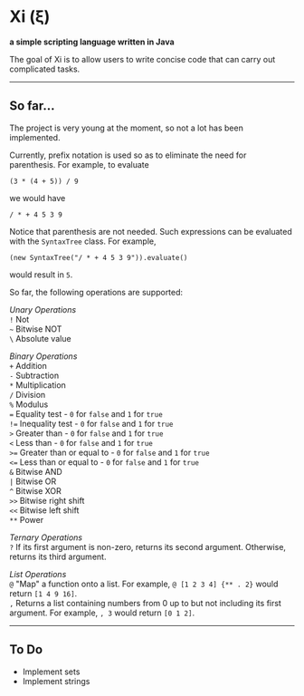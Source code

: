 Xi (ξ)
=======
**a simple scripting language written in Java**

The goal of Xi is to allow users to write concise code that can carry out complicated tasks.

---

So far...
---------
The project is very young at the moment, so not a lot has been implemented.

Currently, prefix notation is used so as to eliminate the need for parenthesis. For example, to evaluate

    (3 * (4 + 5)) / 9

we would have

    / * + 4 5 3 9
    
Notice that parenthesis are not needed. Such expressions can be evaluated with the `SyntaxTree` class. For example,

    (new SyntaxTree("/ * + 4 5 3 9")).evaluate()
    
would result in `5`.

So far, the following operations are supported:

*Unary Operations*  
`!`		Not  
`~`		Bitwise NOT  
`\`		Absolute value 

*Binary Operations*   
`+`		Addition   
`-`  	Subtraction   
`*`  	Multiplication  
`/`  	Division   
`%`  	Modulus  
`=`  	Equality test - `0` for `false` and `1` for `true`  
`!=`	Inequality test - `0` for `false` and `1` for `true`  
`>`  	Greater than - `0` for `false` and `1` for `true`  
`<`  	Less than - `0` for `false` and `1` for `true`   
`>=`  	Greater than or equal to - `0` for `false` and `1` for `true`  
`<=`  	Less than or equal to - `0` for `false` and `1` for `true`  
`&`  	Bitwise AND  
`|`  	Bitwise OR   
`^`		Bitwise XOR  
`>>`	Bitwise right shift  
`<<`  	Bitwise left shift  
`**`	Power  

*Ternary Operations*  
`?`		If its first argument is non-zero, returns its second argument. Otherwise, returns its third argument.  

*List Operations*  
`@`		"Map" a function onto a list. For example, `@ [1 2 3 4] {** . 2}` would return `[1 4 9 16]`.  
`,`		Returns a list containing numbers from 0 up to but not including its first argument. For example, `, 3` would return `[0 1 2]`.  

---

To Do
-----

<ul>
	<li>Implement sets</li>
	<li>Implement strings</li>
</ul>
